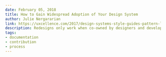 ```yaml
---
date: February 05, 2018
title: How to Gain Widespread Adoption of Your Design System
author: Julie Nergararian
link: https://uxcellence.com/2017/design-systems-style-guides-pattern-libraries
description: Redesigns only work when co-owned by designers and developers. We cultivated this co-ownership, in large part, by building good tools and documentation.
tags:
- documentation
- contribution
- process
---
```


<!-- ARTICLE TAGS
================================
- animation
- code
- contribution
- design-tokens
- leadership
- patterns
- process
- sketch
================================ -->